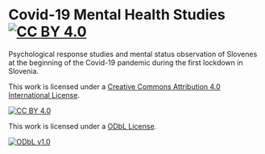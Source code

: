 # Covid-19 Mental Health Studies [![CC BY 4.0][cc-by-shield]][cc-by]

Psychological response studies and mental status observation of Slovenes at the beginning of the Covid-19 pandemic during the first lockdown in Slovenia.


This work is licensed under a
[Creative Commons Attribution 4.0 International License][cc-by].

[![CC BY 4.0][cc-by-image]][cc-by]

[cc-by]: http://creativecommons.org/licenses/by/4.0/
[cc-by-image]: https://i.creativecommons.org/l/by/4.0/88x31.png
[cc-by-shield]: https://img.shields.io/badge/License-CC%20BY%204.0-lightgrey.svg


This work is licensed under a
[ODbL License][od-by].

[![ODbL v1.0][od-by-image]][od-by]

[od-by]: http://creativecommons.org/licenses/by/4.0/
[od-by-image]: https://a.okfn.org/img/oki/small-rgb-433x344.png
[od-by-shield]: https://img.shields.io/badge/License-CC%20BY%204.0-lightgrey.svg